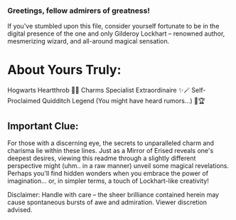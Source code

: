 
<!--

** ✨ special secret from lockhart for Tale 3 ✨
-.-. ... .- ..- ..--- ----- ..--- ...--

-->

### Greetings, fellow admirers of greatness!

If you've stumbled upon this file, consider yourself fortunate to be in the digital presence of the one and only Gilderoy Lockhart – renowned author, mesmerizing wizard, and all-around magical sensation.

# About Yours Truly:
Hogwarts Heartthrob 🏰💔
Charms Specialist Extraordinaire ✨🪄
Self-Proclaimed Quidditch Legend (You might have heard rumors...) 🧹🏆

## Important Clue:
For those with a discerning eye, the secrets to unparalleled charm and charisma lie within these lines. Just as a Mirror of Erised reveals one's deepest desires, viewing this readme through a slightly different perspective might (uhm.. in a raw manner) unveil some magical revelations. Perhaps you'll find hidden wonders when you embrace the power of imagination... or, in simpler terms, a touch of Lockhart-like creativity!

Disclaimer:
Handle with care – the sheer brilliance contained herein may cause spontaneous bursts of awe and admiration. Viewer discretion advised.
